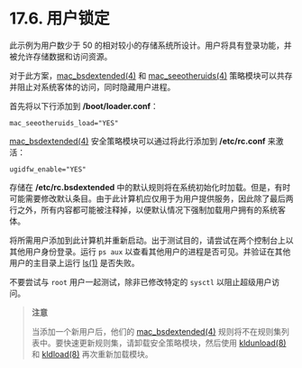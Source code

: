 # 17.6. 用户锁定

此示例为用户数少于 50 的相对较小的存储系统所设计。用户将具有登录功能，并被允许存储数据和访问资源。

对于此方案，[mac_bsdextended(4)](https://www.freebsd.org/cgi/man.cgi?query=mac_bsdextended&sektion=4&format=html) 和 [mac_seeotheruids(4)](https://www.freebsd.org/cgi/man.cgi?query=mac_seeotheruids&sektion=4&format=html) 策略模块可以共存并阻止对系统客体的访问，同时隐藏用户进程。

首先将以下行添加到 **/boot/loader.conf**：

```
mac_seeotheruids_load="YES"
```

[mac_bsdextended(4)](https://www.freebsd.org/cgi/man.cgi?query=mac_bsdextended&sektion=4&format=html) 安全策略模块可以通过将此行添加到 **/etc/rc.conf** 来激活：

```
ugidfw_enable="YES"
```

存储在 **/etc/rc.bsdextended** 中的默认规则将在系统初始化时加载。但是，有时可能需要修改默认条目。由于此计算机应仅用于为用户提供服务，因此除了最后两行之外，所有内容都可能被注释掉，以便默认情况下强制加载用户拥有的系统客体。

将所需用户添加到此计算机并重新启动。出于测试目的，请尝试在两个控制台上以其他用户身份登录。运行 `ps aux` 以查看其他用户的进程是否可见。并验证在其他用户的主目录上运行 [ls(1)](https://www.freebsd.org/cgi/man.cgi?query=ls&sektion=1&format=html) 是否失败。

不要尝试与 `root` 用户一起测试，除非已修改特定的 `sysctl` 以阻止超级用户访问。

> **注意**
>
> 当添加一个新用户后，他们的 [mac_bsdextended(4)](https://www.freebsd.org/cgi/man.cgi?query=mac_bsdextended&sektion=4&format=html) 规则将不在规则集列表中。要快速更新规则集，请卸载安全策略模块，然后使用 [kldunload(8)](https://www.freebsd.org/cgi/man.cgi?query=kldunload&sektion=8&format=html) 和 [kldload(8)](https://www.freebsd.org/cgi/man.cgi?query=kldload&sektion=8&format=html) 再次重新加载模块。